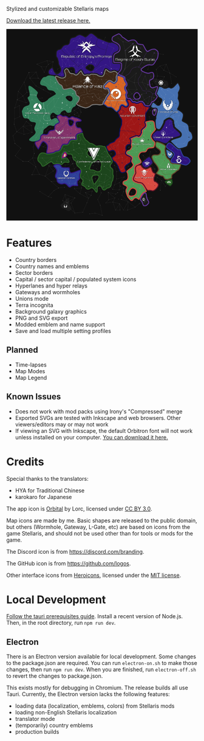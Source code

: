 Stylized and customizable Stellaris maps

[Download the latest release here.](https://github.com/MichaelMakesGames/stellarmaps/releases)

<img src="./examples/default.png" alt="Example map">

# Features

- Country borders
- Country names and emblems
- Sector borders
- Capital / sector capital / populated system icons
- Hyperlanes and hyper relays
- Gateways and wormholes
- Unions mode
- Terra incognita
- Background galaxy graphics
- PNG and SVG export
- Modded emblem and name support
- Save and load multiple setting profiles

## Planned

- Time-lapses
- Map Modes
- Map Legend

## Known Issues

- Does not work with mod packs using Irony's "Compressed" merge
- Exported SVGs are tested with Inkscape and web browsers. Other viewers/editors may or may not work
- If viewing an SVG with Inkscape, the default Orbitron font will not work unless installed on your computer. [You can download it here.](https://fonts.google.com/specimen/Orbitron)

# Credits

Special thanks to the translators:

- HYA for Traditional Chinese
- karokaro for Japanese

The app icon is [Orbital](https://game-icons.net/1x1/lorc/orbital.html) by Lorc, licensed under [CC BY 3.0](http://creativecommons.org/licenses/by/3.0/).

Map icons are made by me. Basic shapes are released to the public domain, but others (Wormhole, Gateway, L-Gate, etc) are based on icons from the game Stellaris, and should not be used other than for tools or mods for the game.

The Discord icon is from https://discord.com/branding.

The GitHub icon is from https://github.com/logos.

Other interface icons from [Heroicons](https://heroicons.com), licensed under the [MIT license](https://github.com/tailwindlabs/heroicons/blob/master/LICENSE).

# Local Development

[Follow the tauri prerequisites guide](https://tauri.app/v1/guides/getting-started/prerequisites). Install a recent version of Node.js. Then, in the root directory, run `npm run dev`.

## Electron

There is an Electron version available for local development. Some changes to the package.json are required. You can run `electron-on.sh` to make those changes, then run `npm run dev`. When you are finished, run `electron-off.sh` to revert the changes to package.json.

This exists mostly for debugging in Chromium. The release builds all use Tauri. Currently, the Electron version lacks the following features:

- loading data (localization, emblems, colors) from Stellaris mods
- loading non-English Stellaris localization
- translator mode
- (temporarily) country emblems
- production builds
